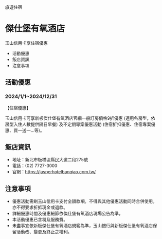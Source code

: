 旅遊住宿

# 傑仕堡有氧酒店  

玉山信用卡享住宿優惠

  * 活動優惠
  * 飯店資訊
  * 注意事項

## 活動優惠

### 2024/1/1~2024/12/31

【住宿優惠】

  

玉山信用卡可享新板傑仕堡有氧酒店官網一般訂房價格9折優惠 (適用各房型，依房型入住人數提供隔日早餐) 及不定期專案優惠活動
(住宿折扣優惠、住宿專案優惠、買一送一…等)。

  

## 飯店資訊

  * 地址：新北市板橋區縣民大道二段275號
  * 電話：(02) 7727-3000
  * 官網：https://jasperhotelbanqiao.com.tw/

## 注意事項

  * 優惠活動需刷玉山信用卡支付全額款項，不得與其他優惠活動同時合併使用，亦不得要求折抵現金或退款。
  * 詳細優惠時間及優惠細節依傑仕堡有氧酒店現場公告為準。
  * 本活動優惠已含稅及服務費。
  * 未盡事宜依新板傑仕堡有氧酒店規範為準，玉山銀行與新板傑仕堡有氧酒店保留活動改、變更及終止之權利。

